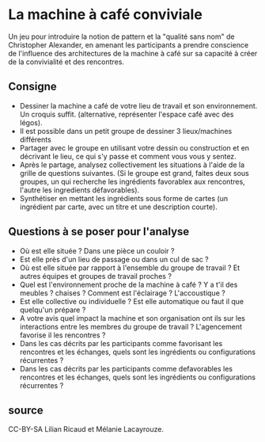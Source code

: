 # La machine à café conviviale

Un jeu pour introduire la notion de pattern et la "qualité sans nom" de Christopher Alexander, en amenant les participants a prendre conscience de l'influence des architectures de la machine à café sur sa capacité à créer de la convivialité et des rencontres.

## Consigne

- Dessiner la machine a café de votre lieu de travail et son environnement. Un croquis suffit. (alternative, représenter l'espace café avec des légos).
- Il est possible dans un petit groupe de dessiner 3 lieux/machines différents
- Partager avec le groupe en utilisant votre dessin ou construction et en décrivant le lieu, ce qui s'y passe et comment vous vous y sentez.
- Après le partage, analysez collectivement les situations à l'aide de la grille de questions suivantes. (Si le groupe est grand, faites deux sous groupes, un qui recherche les ingrédients favorablex aux rencontres, l'autre les ingredients défavorables).
- Synthétiser en mettant les ingrédients sous forme de cartes (un ingrédient par carte, avec un titre et une description courte).

## Questions à se poser pour l'analyse

- Où est elle située ? Dans une pièce un couloir ?
- Est elle près d'un lieu de passage ou dans un cul de sac ?
- Où est elle située par rapport à l'ensemble du groupe de travail ? Et autres équipes et groupes de travail proches ?
- Quel est l'environnement proche de la machine à café ? Y a t'il des meubles ? chaises ? Comment est l'éclairage ? L'accoustique ?
- Est elle collective ou individuelle ? Est elle automatique ou faut il que quelqu'un prépare ?
- A votre avis quel impact la machine et son organisation ont ils sur les interactions entre les membres du groupe de travail ? L'agencement favorise il les rencontres ?
- Dans les cas décrits par les participants comme favorisant les rencontres et les échanges, quels sont les ingrédients ou configurations récurrentes ?
- Dans les cas décrits par les participants comme defavorables les rencontres et les échanges, quels sont les ingrédients ou configurations récurrentes ?


## source 

CC-BY-SA Lilian Ricaud et Mélanie Lacayrouze.
